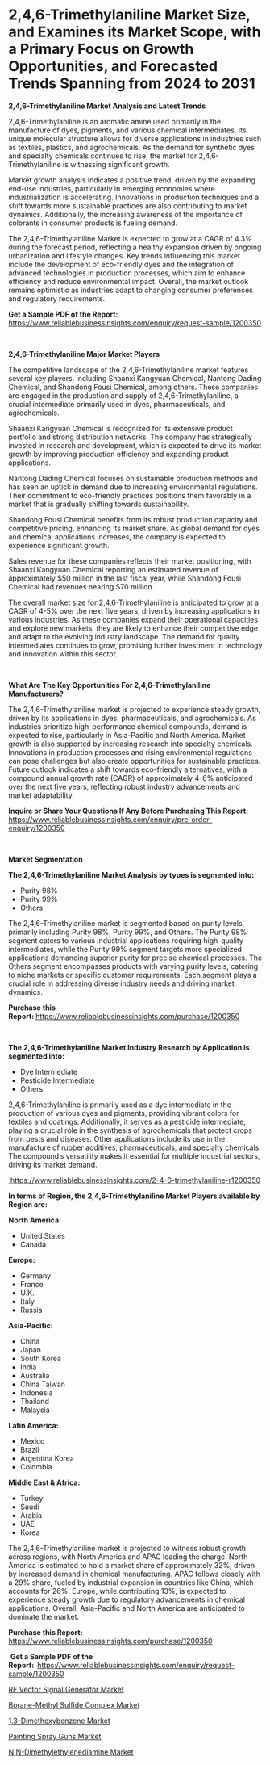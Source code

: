 <p><h1>2,4,6-Trimethylaniline Market Size, and Examines its Market Scope, with a Primary Focus on Growth Opportunities, and Forecasted Trends Spanning from 2024 to 2031</h1></p><p><strong>2,4,6-Trimethylaniline Market Analysis and Latest Trends</strong></p>
<p><p>2,4,6-Trimethylaniline is an aromatic amine used primarily in the manufacture of dyes, pigments, and various chemical intermediates. Its unique molecular structure allows for diverse applications in industries such as textiles, plastics, and agrochemicals. As the demand for synthetic dyes and specialty chemicals continues to rise, the market for 2,4,6-Trimethylaniline is witnessing significant growth.</p><p>Market growth analysis indicates a positive trend, driven by the expanding end-use industries, particularly in emerging economies where industrialization is accelerating. Innovations in production techniques and a shift towards more sustainable practices are also contributing to market dynamics. Additionally, the increasing awareness of the importance of colorants in consumer products is fueling demand.</p><p>The 2,4,6-Trimethylaniline Market is expected to grow at a CAGR of 4.3% during the forecast period, reflecting a healthy expansion driven by ongoing urbanization and lifestyle changes. Key trends influencing this market include the development of eco-friendly dyes and the integration of advanced technologies in production processes, which aim to enhance efficiency and reduce environmental impact. Overall, the market outlook remains optimistic as industries adapt to changing consumer preferences and regulatory requirements.</p></p>
<p><strong>Get a Sample PDF of the Report:&nbsp;</strong> <a href="https://www.reliablebusinessinsights.com/enquiry/request-sample/1200350">https://www.reliablebusinessinsights.com/enquiry/request-sample/1200350</a></p>
<p>&nbsp;</p>
<p><strong>2,4,6-Trimethylaniline Major Market Players</strong></p>
<p><p>The competitive landscape of the 2,4,6-Trimethylaniline market features several key players, including Shaanxi Kangyuan Chemical, Nantong Dading Chemical, and Shandong Fousi Chemical, among others. These companies are engaged in the production and supply of 2,4,6-Trimethylaniline, a crucial intermediate primarily used in dyes, pharmaceuticals, and agrochemicals.</p><p>Shaanxi Kangyuan Chemical is recognized for its extensive product portfolio and strong distribution networks. The company has strategically invested in research and development, which is expected to drive its market growth by improving production efficiency and expanding product applications.</p><p>Nantong Dading Chemical focuses on sustainable production methods and has seen an uptick in demand due to increasing environmental regulations. Their commitment to eco-friendly practices positions them favorably in a market that is gradually shifting towards sustainability.</p><p>Shandong Fousi Chemical benefits from its robust production capacity and competitive pricing, enhancing its market share. As global demand for dyes and chemical applications increases, the company is expected to experience significant growth.</p><p>Sales revenue for these companies reflects their market positioning, with Shaanxi Kangyuan Chemical reporting an estimated revenue of approximately $50 million in the last fiscal year, while Shandong Fousi Chemical had revenues nearing $70 million.</p><p>The overall market size for 2,4,6-Trimethylaniline is anticipated to grow at a CAGR of 4-5% over the next five years, driven by increasing applications in various industries. As these companies expand their operational capacities and explore new markets, they are likely to enhance their competitive edge and adapt to the evolving industry landscape. The demand for quality intermediates continues to grow, promising further investment in technology and innovation within this sector.</p></p>
<p>&nbsp;</p>
<p><strong>What Are The Key Opportunities For 2,4,6-Trimethylaniline Manufacturers?</strong></p>
<p><p>The 2,4,6-Trimethylaniline market is projected to experience steady growth, driven by its applications in dyes, pharmaceuticals, and agrochemicals. As industries prioritize high-performance chemical compounds, demand is expected to rise, particularly in Asia-Pacific and North America. Market growth is also supported by increasing research into specialty chemicals. Innovations in production processes and rising environmental regulations can pose challenges but also create opportunities for sustainable practices. Future outlook indicates a shift towards eco-friendly alternatives, with a compound annual growth rate (CAGR) of approximately 4-6% anticipated over the next five years, reflecting robust industry advancements and market adaptability.</p></p>
<p><strong>Inquire or Share Your Questions If Any Before Purchasing This Report:</strong> <a href="https://www.reliablebusinessinsights.com/enquiry/pre-order-enquiry/1200350">https://www.reliablebusinessinsights.com/enquiry/pre-order-enquiry/1200350</a></p>
<p>&nbsp;</p>
<p><strong>Market Segmentation</strong></p>
<p><strong>The 2,4,6-Trimethylaniline Market Analysis by types is segmented into:</strong></p>
<p><ul><li>Purity 98%</li><li>Purity 99%</li><li>Others</li></ul></p>
<p><p>The 2,4,6-Trimethylaniline market is segmented based on purity levels, primarily including Purity 98%, Purity 99%, and Others. The Purity 98% segment caters to various industrial applications requiring high-quality intermediates, while the Purity 99% segment targets more specialized applications demanding superior purity for precise chemical processes. The Others segment encompasses products with varying purity levels, catering to niche markets or specific customer requirements. Each segment plays a crucial role in addressing diverse industry needs and driving market dynamics.</p></p>
<p><strong>Purchase this Report:&nbsp;</strong><a href="https://www.reliablebusinessinsights.com/purchase/1200350">https://www.reliablebusinessinsights.com/purchase/1200350</a></p>
<p>&nbsp;</p>
<p><strong>The 2,4,6-Trimethylaniline Market Industry Research by Application is segmented into:</strong></p>
<p><ul><li>Dye Intermediate</li><li>Pesticide Intermediate</li><li>Others</li></ul></p>
<p><p>2,4,6-Trimethylaniline is primarily used as a dye intermediate in the production of various dyes and pigments, providing vibrant colors for textiles and coatings. Additionally, it serves as a pesticide intermediate, playing a crucial role in the synthesis of agrochemicals that protect crops from pests and diseases. Other applications include its use in the manufacture of rubber additives, pharmaceuticals, and specialty chemicals. The compound’s versatility makes it essential for multiple industrial sectors, driving its market demand.</p></p>
<p><a href="https://www.reliablebusinessinsights.com/2-4-6-trimethylaniline-r1200350">&nbsp;https://www.reliablebusinessinsights.com/2-4-6-trimethylaniline-r1200350</a></p>
<p><strong>In terms of Region, the 2,4,6-Trimethylaniline Market Players available by Region are:</strong></p>
<p>
    <p> <strong> North America: </strong>
        <ul>
            <li>United States</li>
            <li>Canada</li>
        </ul>
        </p> 
    <p> <strong> Europe: </strong>
        <ul>
            <li>Germany</li>
            <li>France</li>
            <li>U.K.</li>
            <li>Italy</li>
            <li>Russia</li>
        </ul>
        </p> 
    <p> <strong> Asia-Pacific: </strong>
        <ul>
            <li>China</li>
            <li>Japan</li>
            <li>South Korea</li>
            <li>India</li>
            <li>Australia</li>
            <li>China Taiwan</li>
            <li>Indonesia</li>
            <li>Thailand</li>
            <li>Malaysia</li>
        </ul>
        </p> 
    <p> <strong> Latin America: </strong>
        <ul>
            <li>Mexico</li>
            <li>Brazil</li>
            <li>Argentina Korea</li>
            <li>Colombia</li>
        </ul>
        </p> 
    <p> <strong> Middle East & Africa: </strong>
        <ul>
            <li>Turkey</li>
            <li>Saudi</li>
            <li>Arabia</li>
            <li>UAE</li>
            <li>Korea</li>
        </ul>
    </p>
    </p>
<p><p>The 2,4,6-Trimethylaniline market is projected to witness robust growth across regions, with North America and APAC leading the charge. North America is estimated to hold a market share of approximately 32%, driven by increased demand in chemical manufacturing. APAC follows closely with a 29% share, fueled by industrial expansion in countries like China, which accounts for 26%. Europe, while contributing 13%, is expected to experience steady growth due to regulatory advancements in chemical applications. Overall, Asia-Pacific and North America are anticipated to dominate the market.</p></p>
<p><strong>Purchase this Report: </strong><a href="https://www.reliablebusinessinsights.com/purchase/1200350">https://www.reliablebusinessinsights.com/purchase/1200350</a></p>
<p>&nbsp;<strong>Get a Sample PDF of the Report:&nbsp;&nbsp;</strong><a href="https://www.reliablebusinessinsights.com/enquiry/request-sample/1200350">https://www.reliablebusinessinsights.com/enquiry/request-sample/1200350</a></p>
<p><strong></strong></p>
<p><p><a href="https://www.linkedin.com/pulse/rf-vector-signal-generator-market-research-report-exploring-zitcc?trackingId=FFEvNuB%2FQfG7ltC2LkHQGg%3D%3D">RF Vector Signal Generator Market</a></p><p><a href="https://issuu.com/reportprime-2/docs/borane-methyl-sulfide-complex-marke_d668e5fa6f8999">Borane-Methyl Sulfide Complex Market</a></p><p><a href="https://github.com/JubayerMia832/Market-Research-Report-List-1/blob/main/13-dimethoxybenzene-market.md">1,3-Dimethoxybenzene Market</a></p><p><a href="https://www.linkedin.com/pulse/global-painting-spray-guns-market-focus-application-end-use-72c5c?trackingId=rrB7IUzIT0CpkhTsniu06A%3D%3D">Painting Spray Guns Market</a></p><p><a href="https://github.com/NancyAlvarado586/Market-Research-Report-List-1/blob/main/nn-dimethylethylenediamine-market.md">N,N-Dimethylethylenediamine Market</a></p></p>
